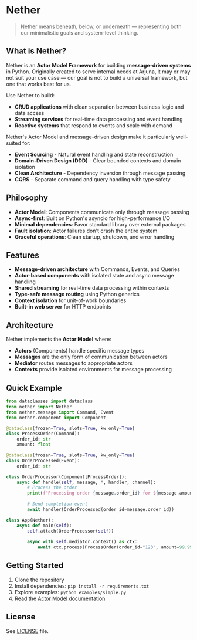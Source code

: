 # Nether

> Nether means beneath, below, or underneath — representing both our minimalistic goals and system-level thinking.

## What is Nether?

Nether is an **Actor Model Framework** for building **message-driven systems** in Python. Originally created to serve internal needs at Arjuna, it may or may not suit your use case — our goal is not to build a universal framework, but one that works best for us.

Use Nether to build:

- **CRUD applications** with clean separation between business logic and data access
- **Streaming services** for real-time data processing and event handling  
- **Reactive systems** that respond to events and scale with demand

Nether's Actor Model and message-driven design make it particularly well-suited for:

- **Event Sourcing** - Natural event handling and state reconstruction
- **Domain-Driven Design (DDD)** - Clear bounded contexts and domain isolation
- **Clean Architecture** - Dependency inversion through message passing
- **CQRS** - Separate command and query handling with type safety

## Philosophy

- **Actor Model**: Components communicate only through message passing
- **Async-first**: Built on Python's asyncio for high-performance I/O
- **Minimal dependencies**: Favor standard library over external packages  
- **Fault isolation**: Actor failures don't crash the entire system
- **Graceful operations**: Clean startup, shutdown, and error handling

## Features

- **Message-driven architecture** with Commands, Events, and Queries
- **Actor-based components** with isolated state and async message handling
- **Shared streaming** for real-time data processing within contexts
- **Type-safe message routing** using Python generics
- **Context isolation** for unit-of-work boundaries
- **Built-in web server** for HTTP endpoints

## Architecture

Nether implements the **Actor Model** where:

- **Actors** (Components) handle specific message types
- **Messages** are the only form of communication between actors
- **Mediator** routes messages to appropriate actors
- **Contexts** provide isolated environments for message processing

## Quick Example

```python
from dataclasses import dataclass
from nether import Nether
from nether.message import Command, Event
from nether.component import Component

@dataclass(frozen=True, slots=True, kw_only=True)
class ProcessOrder(Command):
    order_id: str
    amount: float

@dataclass(frozen=True, slots=True, kw_only=True)
class OrderProcessed(Event):
    order_id: str

class OrderProcessor(Component[ProcessOrder]):
    async def handle(self, message, *, handler, channel):
        # Process the order
        print(f"Processing order {message.order_id} for ${message.amount}")
        
        # Send completion event
        await handler(OrderProcessed(order_id=message.order_id))

class App(Nether):
    async def main(self):
        self.attach(OrderProcessor(self))
        
        async with self.mediator.context() as ctx:
            await ctx.process(ProcessOrder(order_id="123", amount=99.99))
```

## Getting Started

1. Clone the repository
2. Install dependencies: `pip install -r requirements.txt`  
3. Explore examples: `python examples/simple.py`
4. Read the [Actor Model documentation](docs/actor-model-analysis.md)

## License

See [LICENSE](LICENSE) file.
